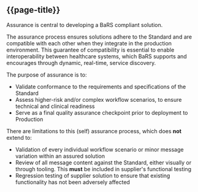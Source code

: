 ## {{page-title}}

Assurance is central to developing a BaRS compliant solution.

The assurance process ensures solutions adhere to the Standard and are compatible with each other when they integrate in the production environment. This guarantee of compatibility is essential to enable interoperability between healthcare systems, which BaRS supports and encourages through dynamic, real-time, service discovery.

The purpose of assurance is to:
* Validate conformance to the requirements and specifications of the Standard
* Assess higher-risk and/or complex workflow scenarios, to ensure technical and clinical readiness
* Serve as a final quality assurance checkpoint prior to deployment to Production

There are limitations to this (self) assurance process, which does **not** extend to: 
* Validation of every individual workflow scenario or minor message variation within an assured solution
* Review of all message content against the Standard, either visually or through tooling. This **must** be included in supplier's functional testing 
* Regression testing of supplier solution to ensure that existing functionality has not been adversely affected
